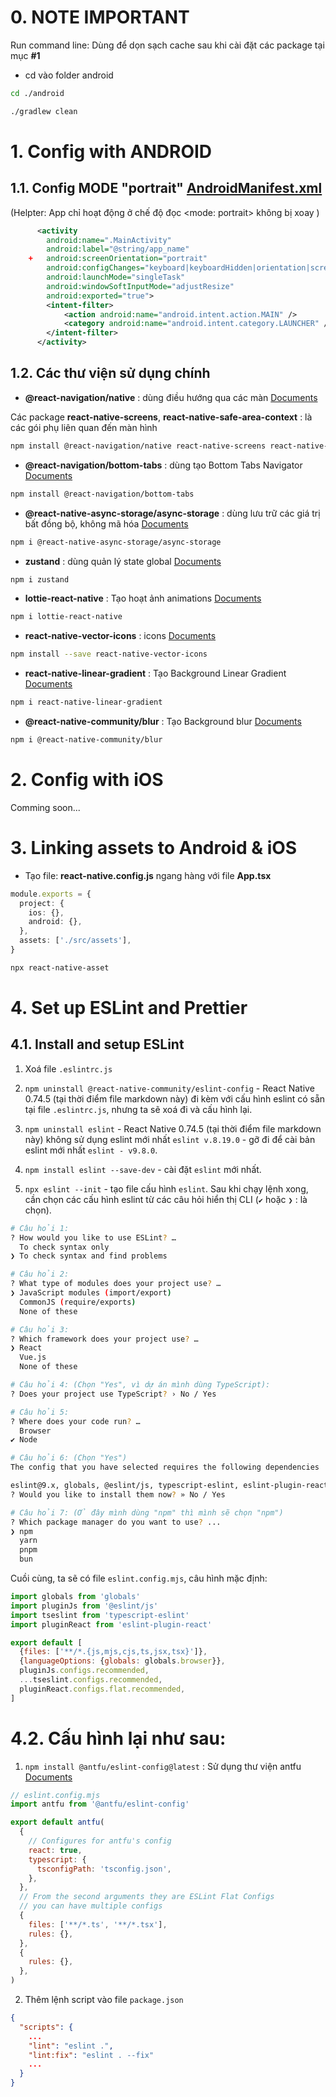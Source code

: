 # 0. NOTE IMPORTANT

Run command line: Dùng để dọn sạch cache sau khi cài đặt các package tại mục **#1**

- cd vào folder android

```bash
cd ./android
```

```bash
./gradlew clean
```

# 1. Config with ANDROID

## 1.1. Config MODE "portrait" [AndroidManifest.xml](android/app/src/main/AndroidManifest.xml)

(Helpter: App chỉ hoạt động ở chế độ đọc <mode: portrait> không bị xoay )

```xml
      <activity
        android:name=".MainActivity"
        android:label="@string/app_name"
    +   android:screenOrientation="portrait"
        android:configChanges="keyboard|keyboardHidden|orientation|screenLayout|screenSize|smallestScreenSize|uiMode"
        android:launchMode="singleTask"
        android:windowSoftInputMode="adjustResize"
        android:exported="true">
        <intent-filter>
            <action android:name="android.intent.action.MAIN" />
            <category android:name="android.intent.category.LAUNCHER" />
        </intent-filter>
      </activity>
```

## 1.2. Các thư viện sử dụng chính

- **@react-navigation/native** : dùng điều hướng qua các màn [Documents](https://reactnavigation.org/docs/getting-started)

Các package **react-native-screens**, **react-native-safe-area-context** : là các gói phụ liên quan đến màn hình

```bash
npm install @react-navigation/native react-native-screens react-native-safe-area-context

```

- **@react-navigation/bottom-tabs** : dùng tạo Bottom Tabs Navigator [Documents](https://reactnavigation.org/docs/tab-based-navigation)

```bash
npm install @react-navigation/bottom-tabs

```

- **@react-native-async-storage/async-storage** : dùng lưu trữ các giá trị bất đồng bộ, không mã hóa [Documents](https://www.npmjs.com/package/@react-native-async-storage/async-storage)

```bash
npm i @react-native-async-storage/async-storage

```

- **zustand** : dùng quản lý state global [Documents](https://www.npmjs.com/package/zustand)

```bash
npm i zustand

```

- **lottie-react-native** : Tạo hoạt ảnh animations [Documents](https://www.npmjs.com/package/lottie-react-native)

```bash
npm i lottie-react-native

```

- **react-native-vector-icons** : icons [Documents](https://github.com/oblador/react-native-vector-icons)

```bash
npm install --save react-native-vector-icons

```

- **react-native-linear-gradient** : Tạo Background Linear Gradient [Documents](https://www.npmjs.com/package/react-native-linear-gradient)

```bash
npm i react-native-linear-gradient

```

- **@react-native-community/blur** : Tạo Background blur [Documents](https://www.npmjs.com/package/@react-native-community/blur)

```bash
npm i @react-native-community/blur

```

# 2. Config with iOS

Comming soon...

# 3. Linking assets to Android & iOS

- Tạo file: **react-native.config.js** ngang hàng với file **App.tsx**

```typescript
module.exports = {
  project: {
    ios: {},
    android: {},
  },
  assets: ['./src/assets'],
}
```

```bash
npx react-native-asset

```

# 4. Set up ESLint and Prettier

## 4.1. Install and setup ESLint

1. Xoá file `.eslintrc.js`

2. `npm uninstall @react-native-community/eslint-config` - React Native 0.74.5 (tại thời điểm file markdown này) đi kèm với cấu hình eslint có sẵn tại file `.eslintrc.js`, nhưng ta sẽ xoá đi và cấu hình lại.

3. `npm uninstall eslint` - React Native 0.74.5 (tại thời điểm file markdown này) không sử dụng eslint mới nhất `eslint v.8.19.0` - gỡ đi để cài bản eslint mới nhất `eslint - v9.8.0`.

4. `npm install eslint --save-dev` - cài đặt `eslint` mới nhất.

5. `npx eslint --init` - tạo file cấu hình `eslint`. Sau khi chạy lệnh xong, cần chọn các cấu hình eslint từ các câu hỏi hiển thị CLI (`✔` hoặc `❯` : là chọn).

```bash
# Câu hỏi 1:
? How would you like to use ESLint? …
  To check syntax only
❯ To check syntax and find problems

# Câu hỏi 2:
? What type of modules does your project use? …
❯ JavaScript modules (import/export)
  CommonJS (require/exports)
  None of these

# Câu hỏi 3:
? Which framework does your project use? …
❯ React
  Vue.js
  None of these

# Câu hỏi 4: (Chọn "Yes", vì dự án mình dùng TypeScript):
? Does your project use TypeScript? › No / Yes

# Câu hỏi 5:
? Where does your code run? …
  Browser
✔ Node

# Câu hỏi 6: (Chọn "Yes")
The config that you have selected requires the following dependencies

eslint@9.x, globals, @eslint/js, typescript-eslint, eslint-plugin-react
? Would you like to install them now? » No / Yes

# Câu hỏi 7: (Ở đây mình dùng "npm" thì mình sẽ chọn "npm")
? Which package manager do you want to use? ...
❯ npm
  yarn
  pnpm
  bun
```

Cuồi cùng, ta sẽ có file `eslint.config.mjs`, câu hình mặc định:

```mjs
import globals from 'globals'
import pluginJs from '@eslint/js'
import tseslint from 'typescript-eslint'
import pluginReact from 'eslint-plugin-react'

export default [
  {files: ['**/*.{js,mjs,cjs,ts,jsx,tsx}']},
  {languageOptions: {globals: globals.browser}},
  pluginJs.configs.recommended,
  ...tseslint.configs.recommended,
  pluginReact.configs.flat.recommended,
]
```

# 4.2. Cấu hình lại như sau:

1. `npm install @antfu/eslint-config@latest` : Sử dụng thư viện antfu [Documents](https://github.com/antfu/eslint-config)

```mjs
// eslint.config.mjs
import antfu from '@antfu/eslint-config'

export default antfu(
  {
    // Configures for antfu's config
    react: true,
    typescript: {
      tsconfigPath: 'tsconfig.json',
    },
  },
  // From the second arguments they are ESLint Flat Configs
  // you can have multiple configs
  {
    files: ['**/*.ts', '**/*.tsx'],
    rules: {},
  },
  {
    rules: {},
  },
)
```

2. Thêm lệnh script vào file `package.json`

```json
{
  "scripts": {
    ...
    "lint": "eslint .",
    "lint:fix": "eslint . --fix"
    ...
  }
}
```
